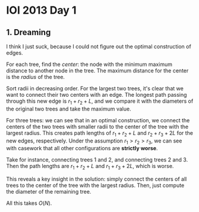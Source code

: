 # IOI 2013 Day 1

## 1. Dreaming
I think I just suck, because I could not figure out the optimal construction of edges.

For each tree, find the <i>center</i>: the node with the minimum maximum distance to another node in the tree. The maximum distance for the center is the <i>radius</i> of the tree.

Sort radii in decreasing order. For the largest two trees, it's clear that we want to connect their two centers with an edge. The longest path passing through this new edge is $r_1+r_2+L$, and we compare it with the diameters of the original two trees and take the maximum value.

For three trees: we can see that in an optimal construction, we connect the centers of the two trees with smaller radii to the center of the tree with the largest radius. This creates path lengths of $r_1+r_2+L$ and $r_2+r_3+2L$ for the new edges, respectively. Under the assumption $r_1>r_2>r_3$, we can see with casework that all other configurations are <b>strictly worse</b>.

Take for instance, connecting trees $1$ and $2$, and connecting trees $2$ and $3$. Then the path lengths are $r_1+r_2+L$ and $r_1+r_3+2L$, which is worse.

This reveals a key insight in the solution: simply connect the centers of all trees to the center of the tree with the largest radius. Then, just compute the diameter of the remaining tree.

All this takes $O(N)$.